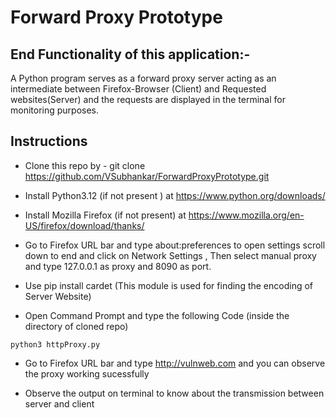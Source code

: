 # Forward Proxy Prototype

## End Functionality of this application:- 
  A Python program serves as a forward proxy server acting as an intermediate between Firefox-Browser (Client) and Requested websites(Server) and the requests are displayed in the terminal for monitoring purposes.

## Instructions

 - Clone this repo by - git clone https://github.com/VSubhankar/ForwardProxyPrototype.git
 - Install Python3.12 (if not present ) at https://www.python.org/downloads/
 - Install Mozilla Firefox (if not present) at https://www.mozilla.org/en-US/firefox/download/thanks/

 - Go to Firefox URL bar and type about:preferences to open settings scroll down to end and click on Network Settings , Then select manual proxy and type 127.0.0.1 as proxy and 8090 as port.
 - Use pip install cardet (This module is used for finding the encoding of Server Website)
 - Open Command Prompt and type the following Code (inside the directory of cloned repo)
```
python3 httpProxy.py
```
 - Go to Firefox URL bar and type http://vulnweb.com and you can observe the proxy working sucessfully

 - Observe the output on terminal to know about the transmission between server and client
